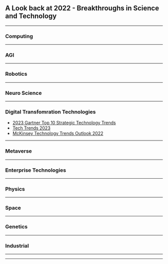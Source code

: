 

## A Look back at 2022 - Breakthroughs in Science and Technology

----------------------------

### Computing

---------------

### AGI


-------------

### Robotics

---------------

### Neuro Science


-------------

### Digital Transfomration Technologies

- [2023 Gartner Top 10 Strategic Technology Trends](https://www.gartner.com/en/information-technology/insights/top-technology-trends)
- [Tech Trends 2023](https://www2.deloitte.com/us/en/insights/focus/tech-trends.html)
- [McKinsey Technology Trends Outlook 2022](https://www.mckinsey.com/capabilities/mckinsey-digital/our-insights/the-top-trends-in-tech)

------------

### Metaverse

-----------

### Enterprise Technologies

----------

### Physics


---------------------

### Space



-----------
### Genetics

----------
### Industrial


----------------
------------------------------
